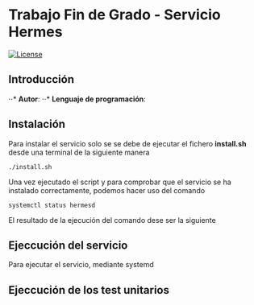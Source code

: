 # Trabajo Fin de Grado - Servicio Hermes

[![License](https://poser.pugx.org/aimeos/aimeos-typo3/license.svg)](https://packagist.org/packages/aimeos/aimeos-typo3)


## Introducción

⋅⋅* **Autor**:
⋅⋅* **Lenguaje de programación**:


## Instalación
Para instalar el servicio solo se se debe de ejecutar el fichero **install.sh** desde una terminal de la siguiente manera

```
./install.sh
```

Una vez ejecutado el script y para comprobar que el servicio se ha instalado correctamente, podemos hacer uso del comando
```
systemctl status hermesd
```
El resultado de la ejecución del comando dese ser la siguiente


## Ejeccución del servicio
Para ejecutar el servicio, mediante systemd  


## Ejeccución de los test unitarios